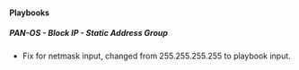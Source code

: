 
#### Playbooks

##### PAN-OS - Block IP - Static Address Group

- Fix for netmask input, changed from 255.255.255.255 to playbook input. 